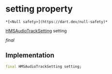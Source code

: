 


# setting property




    *[<Null safety>](https://dart.dev/null-safety)*


[HMSAudioTrackSetting](../../model_hms_audio_track_setting/HMSAudioTrackSetting-class.md) setting
  
_final_






## Implementation

```dart
final HMSAudioTrackSetting setting;


```







